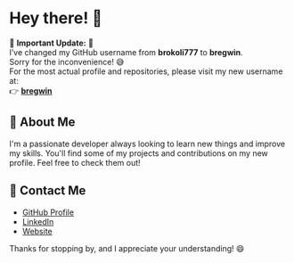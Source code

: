 # Hey there! 👋

🚨 **Important Update:** 🚨  
I’ve changed my GitHub username from **brokoli777** to **bregwin**.  
Sorry for the inconvenience! 😅  
For the most actual profile and repositories, please visit my new username at:  
👉 [**bregwin**](https://github.com/bregwin)

## 🌱 About Me

I'm a passionate developer always looking to learn new things and improve my skills. You'll find some of my projects and contributions on my new profile. Feel free to check them out!

## 🔗 Contact Me

- [GitHub Profile](https://github.com/bregwin)
- [LinkedIn](https://www.linkedin.com/in/bregwin-paul/) 
- [Website](https://www.bregwin.com) 

Thanks for stopping by, and I appreciate your understanding! 😄
